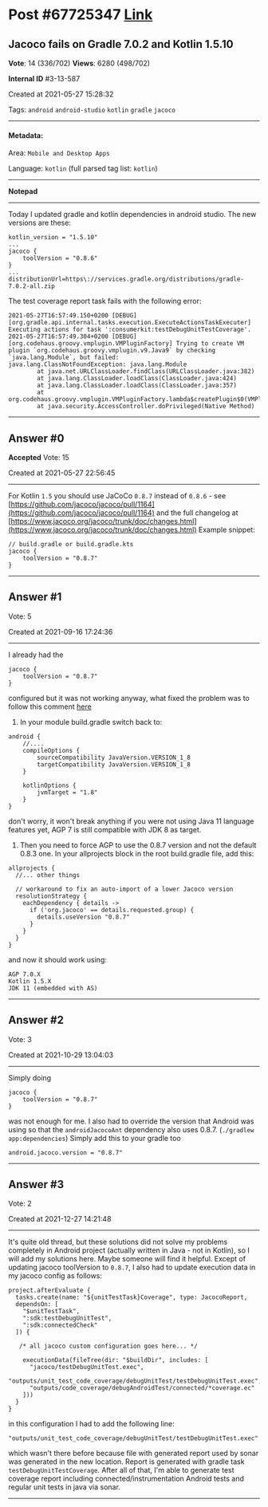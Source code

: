 
# Post \#67725347 [Link](https://stackoverflow.com/questions/67725347/)

## Jacoco fails on Gradle 7.0.2 and Kotlin 1.5.10

**Vote**: 14 (336/702) **Views**: 6280 (498/702) 

**Internal ID** \#3-13-587

Created at 2021-05-27 15:28:32

Tags: `android` `android-studio` `kotlin` `gradle` `jacoco`

----------

#### Metadata:

Area: `Mobile and Desktop Apps`

Language: `kotlin` (full parsed tag list: `kotlin`)

----------

**Notepad**


----------

Today I updated gradle and kotlin dependencies in android studio.
The new versions are these:
```
kotlin_version = "1.5.10"
...
jacoco {
    toolVersion = "0.8.6"
}
...
distributionUrl=https\://services.gradle.org/distributions/gradle-7.0.2-all.zip
```

The test coverage report task fails with the following error:
```
2021-05-27T16:57:49.150+0200 [DEBUG] [org.gradle.api.internal.tasks.execution.ExecuteActionsTaskExecuter] Executing actions for task ':consumerkit:testDebugUnitTestCoverage'.
2021-05-27T16:57:49.304+0200 [DEBUG] [org.codehaus.groovy.vmplugin.VMPluginFactory] Trying to create VM plugin `org.codehaus.groovy.vmplugin.v9.Java9` by checking `java.lang.Module`, but failed:
java.lang.ClassNotFoundException: java.lang.Module
        at java.net.URLClassLoader.findClass(URLClassLoader.java:382)
        at java.lang.ClassLoader.loadClass(ClassLoader.java:424)
        at java.lang.ClassLoader.loadClass(ClassLoader.java:357)
        at org.codehaus.groovy.vmplugin.VMPluginFactory.lambda$createPlugin$0(VMPluginFactory.java:61)
        at java.security.AccessController.doPrivileged(Native Method)
```



----------
        
## Answer \#0

**Accepted** Vote: 15

Created at 2021-05-27 22:56:45

------------

For Kotlin `1.5` you should use JaCoCo `0.8.7` instead of `0.8.6` - see [https://github.com/jacoco/jacoco/pull/1164](https://github.com/jacoco/jacoco/pull/1164) and the full changelog at [https://www.jacoco.org/jacoco/trunk/doc/changes.html](https://www.jacoco.org/jacoco/trunk/doc/changes.html)
Example snippet:
```
// build.gradle or build.gradle.kts
jacoco {
    toolVersion = "0.8.7"
}
```



------------
    
    
## Answer \#1

 Vote: 5

Created at 2021-09-16 17:24:36

------------

I already had the
```
jacoco {
    toolVersion = "0.8.7"
}
```

configured but it was not working anyway, what fixed the problem was to follow this comment [here](https://issuetracker.google.com/issues/178400721#comment18)

1. In your module build.gradle switch back to:


```
android {
    //....
    compileOptions {
        sourceCompatibility JavaVersion.VERSION_1_8
        targetCompatibility JavaVersion.VERSION_1_8
    }

    kotlinOptions {
        jvmTarget = "1.8"
    }
}
```

don't worry, it won't break anything if you were not using Java 11 language features yet, AGP 7 is still compatible with JDK 8 as target.

1. Then you need to force AGP to use the 0.8.7 version and not the default 0.8.3 one. In your allprojects block in the root build.gradle file, add this:


```
allprojects {
  //... other things

  // workaround to fix an auto-import of a lower Jacoco version
  resolutionStrategy {
    eachDependency { details ->
      if ('org.jacoco' == details.requested.group) {
        details.useVersion "0.8.7"
      }
    }
  }
}
```

and now it should work using:
```
AGP 7.0.X
Kotlin 1.5.X
JDK 11 (embedded with AS)
```



------------
    
    
## Answer \#2

 Vote: 3

Created at 2021-10-29 13:04:03

------------

Simply doing
```
jacoco {
    toolVersion = "0.8.7"
}
```

was not enough for me. I also had to override the version that Android was using so that the `androidJacocoAnt` dependency also uses 0.8.7. (`./gradlew app:dependencies`) Simply add this to your gradle too
```
android.jacoco.version = "0.8.7"
```



------------
    
    
## Answer \#3

 Vote: 2

Created at 2021-12-27 14:21:48

------------

It's quite old thread, but these solutions did not solve my problems completely in Android project (actually written in Java - not in Kotlin), so I will add my solutions here. Maybe someone will find it helpful.
Except of updating jacoco toolVersion to `0.8.7`, I also had to update execution data in my jacoco config as follows:
```
project.afterEvaluate {
  tasks.create(name: "${unitTestTask}Coverage", type: JacocoReport, 
  dependsOn: [
    "$unitTestTask",
    ":sdk:testDebugUnitTest",
    ":sdk:connectedCheck"
  ]) {

   /* all jacoco custom configuration goes here... */

    executionData(fileTree(dir: "$buildDir", includes: [
      "jacoco/testDebugUnitTest.exec",        
      "outputs/unit_test_code_coverage/debugUnitTest/testDebugUnitTest.exec",
      "outputs/code_coverage/debugAndroidTest/connected/*coverage.ec"
    ]))
  }
}
```

in this configuration I had to add the following line:
```
"outputs/unit_test_code_coverage/debugUnitTest/testDebugUnitTest.exec"
```

which wasn't there before because file with generated report used by sonar was generated in the new location. Report is generated with gradle task `testDebugUnitTestCoverage`. After all of that, I'm able to generate test coverage report including connected/instrumentation Android tests and regular unit tests in java via sonar.


------------
    
    